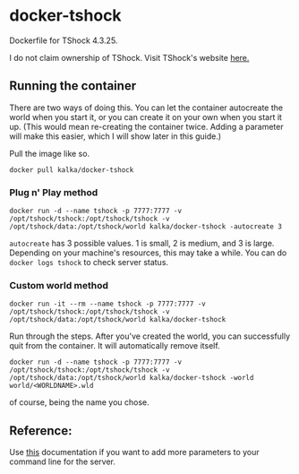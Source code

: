 # docker-tshock
Dockerfile for TShock 4.3.25.

I do not claim ownership of TShock. Visit TShock's website [here.](https://tshock.co)

## Running the container

There are two ways of doing this. You can let the container autocreate the world when you start it, or you can create it on your own when you start it up. (This would mean re-creating the container twice. Adding a parameter will make this easier, which I will show later in this guide.)

Pull the image like so.

`docker pull kalka/docker-tshock`

### Plug n' Play method

`docker run -d --name tshock -p 7777:7777 -v /opt/tshock/tshock:/opt/tshock/tshock -v /opt/tshock/data:/opt/tshock/world kalka/docker-tshock -autocreate 3`

`autocreate` has 3 possible values. 1 is small, 2 is medium, and 3 is large. Depending on your machine's resources, this may take a while. You can do `docker logs tshock` to check server status.

### Custom world method

`docker run -it --rm --name tshock -p 7777:7777 -v /opt/tshock/tshock:/opt/tshock/tshock -v /opt/tshock/data:/opt/tshock/world kalka/docker-tshock`

Run through the steps. After you've created the world, you can successfully quit from the container. It will automatically remove itself.

`docker run -d --name tshock -p 7777:7777 -v /opt/tshock/tshock:/opt/tshock/tshock -v /opt/tshock/data:/opt/tshock/world kalka/docker-tshock -world world/<WORLDNAME>.wld`

<WORLDNAME> of course, being the name you chose.

## Reference:

Use [this](https://tshock.readme.io/v4.3.25/docs/command-line-parameters) documentation if you want to add more parameters to your command line for the server.
